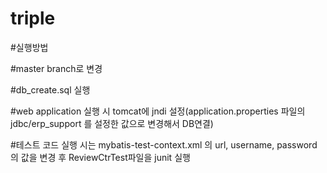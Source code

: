 # triple

#실행방법

#master branch로 변경

#db_create.sql 실행

#web application 실행 시 tomcat에 jndi 설정(application.properties 파일의 jdbc/erp_support 를 설정한 값으로 변경해서 DB연결)

#테스트 코드 실행 시는 mybatis-test-context.xml 의 url, username, password 의 값을 변경 후 ReviewCtrTest파일을 junit 실행
